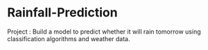 # Rainfall-Prediction
Project : Build a model to predict whether it will rain tomorrow using classification algorithms and weather data.
